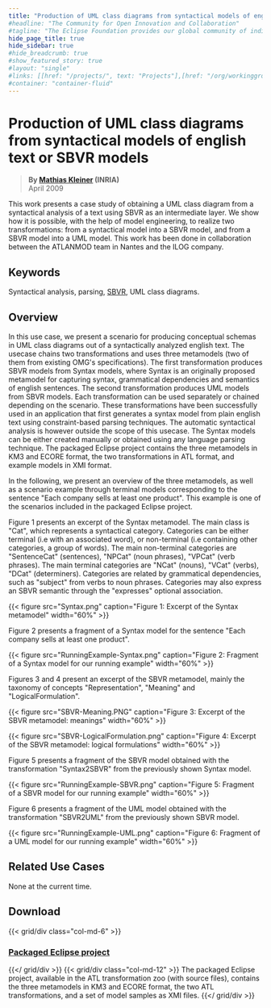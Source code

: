 ```yaml
---
title: "Production of UML class diagrams from syntactical models of english text or SBVR models"
#headline: "The Community for Open Innovation and Collaboration"
#tagline: "The Eclipse Foundation provides our global community of individuals and organizations with a mature, scalable, and business-friendly environment for open source software collaboration and innovation."
hide_page_title: true
hide_sidebar: true
#hide_breadcrumb: true
#show_featured_story: true
#layout: "single"
#links: [[href: "/projects/", text: "Projects"],[href: "/org/workinggroups/", text: "Working Group"],[href: "/membership/", text: "Members"],[href: "/org/value", text: "Business Value"]]
#container: "container-fluid"
---
```


# Production of UML class diagrams from syntactical models of english text or SBVR models

> **By [Mathias Kleiner](mailto:mathias.kleiner@inria.fr) (INRIA)** \
> April 2009

This work presents a case study of obtaining a UML class diagram from a syntactical analysis of a text using SBVR as an intermediate layer. We show how it is possible, with the help of model engineering, to realize two transformations: from a syntactical model into a SBVR model, and from a SBVR model into a UML model. This work has been done in collaboration between the ATLANMOD team in Nantes and the ILOG company.

## Keywords

Syntactical analysis, parsing, [SBVR](https://www.omg.org/spec/SBVR/1.0/), UML class diagrams.

## Overview

In this use case, we present a scenario for producing conceptual schemas in UML class diagrams out of a syntactically analyzed english text. The usecase chains two transformations and uses three metamodels (two of them from existing OMG's specifications). The first transformation produces SBVR models from Syntax models, where Syntax is an originally proposed metamodel for capturing syntax, grammatical dependencies and semantics of english sentences. The second transformation produces UML models from SBVR models. Each transformation can be used separately or chained depending on the scenario. These transformations have been successfully used in an application that first generates a syntax model from plain english text using constraint-based parsing techniques. The automatic syntactical analysis is however outside the scope of this usecase. The Syntax models can be either created manually or obtained using any language parsing technique. The packaged Eclipse project contains the three metamodels in KM3 and ECORE format, the two transformations in ATL format, and example models in XMI format.

In the following, we present an overview of the three metamodels, as well as a scenario example through terminal models corresponding to the sentence "Each company sells at least one product". This example is one of the scenarios included in the packaged Eclipse project.

Figure 1 presents an excerpt of the Syntax metamodel. The main class is "Cat", which represents a syntactical category. Categories can be either terminal (i.e with an associated word), or non-terminal (i.e containing other categories, a group of words). The main non-terminal categories are "SentenceCat" (sentences), "NPCat" (noun phrases), "VPCat" (verb phrases). The main terminal categories are "NCat" (nouns), "VCat" (verbs), "DCat" (determiners). Categories are related by grammatical dependencies, such as "subject" from verbs to noun phrases. Categories may also express an SBVR semantic through the "expresses" optional association.

{{< figure src="Syntax.png" caption="Figure 1: Excerpt of the Syntax metamodel" width="60%" >}}

Figure 2 presents a fragment of a Syntax model for the sentence "Each company sells at least one product".

{{< figure src="RunningExample-Syntax.png" caption="Figure 2: Fragment of a Syntax model for our running example" width="60%" >}}

Figures 3 and 4 present an excerpt of the SBVR metamodel, mainly the taxonomy of concepts "Representation", "Meaning" and "LogicalFormulation".

{{< figure src="SBVR-Meaning.PNG" caption="Figure 3: Excerpt of the SBVR metamodel: meanings" width="60%" >}}

{{< figure src="SBVR-LogicalFormulation.png" caption="Figure 4: Excerpt of the SBVR metamodel: logical formulations" width="60%" >}}

Figure 5 presents a fragment of the SBVR model obtained with the transformation "Syntax2SBVR" from the previously shown Syntax model.

{{< figure src="RunningExample-SBVR.png" caption="Figure 5: Fragment of a SBVR model for our running example" width="60%" >}}

Figure 6 presents a fragment of the UML model obtained with the transformation "SBVR2UML" from the previously shown SBVR model.

{{< figure src="RunningExample-UML.png" caption="Figure 6: Fragment of a UML model for our running example" width="60%" >}}

## Related Use Cases

None at the current time.

##  Download

{{< grid/div class="col-md-6" >}}
### [Packaged Eclipse project](../../atltransformations/#Syntax2SBVR2UML)
{{</ grid/div >}}
{{< grid/div class="col-md-12" >}}
The packaged Eclipse project, available in the ATL transformation zoo (with source files), contains the three metamodels in KM3 and ECORE format, the two ATL transformations, and a set of model samples as XMI files.
{{</ grid/div >}}

